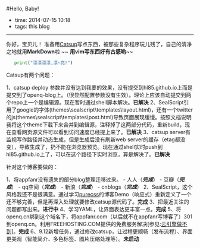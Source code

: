 #Hello, Baby!
 
- time: 2014-07-15 10:18
- tags: this blog

---
你好，宝贝儿！
准备用<a href="https://github.com/whtsky/catsup">Catsup</a>写点东西，被那些复杂程序玩儿残了，自己的清净之地就用**MarkDown**啦    ~~
<strong>用vim写东西好有古感哟~~</strong>

 ```python
 	print("漂漂漂漂,漂~亮!")
 ```
 
 Catsup有两个问题：

1、catsup deploy 参数并没有达到我要的效果，没有提交到hl85.github.io上而是提交到了openq-blog上。（很显然配置参数没有生效）。理论上应该自动提交到两个repo上一个是编辑源。现在暂时通过shell脚本解决。**已解决**
2、SealScript引用了google的字体(themes\sealscript\templates\layout.html)，还有一个twitter的js(themes\sealscript\templates\post.html)导致页面展现缓慢。按照文档说明我将这个theme下载下来合并到编辑源，注释掉了这两部分代码，重新build，现在查看网页源文件可以看到访问速度已经提上来了。**已解决**
3、catsup server有监视写作路径并动态生成，但是生成后没有刷新web server的缓存（etag都没变），导致生成了，扔不能在浏览器预览。现在通过shell实时push到hl85.github.io上了，可以在这个路径下实时浏览，算是解决了。**已解决**

针对这个博客要做的：

1、将appfanr没有遗失的部分blog整理迁移过来。
	- 人人（***完成***）
	- 豆瓣（***完成***）
	- qq空间（***完成***）
	- 新浪（***完成***）
	- cnblogs（***完成***）
2、SealScript，这个风格我还不是很满意。通过学习<a href="http://purecss.io/">purecss</a>的博客<a herf="http://purecss.io/layouts/blog/">Demo</a>（响应式）重新定义了一个还不够完善，但是再深入处理就要修改catsup源代码了。**完成**
3、把最近关注的问题都写出来。**进行中**
4、学习YAML，让界面表达更丰富一点。**完成**
5、将openq.cn绑到这个域名下，将appfanr.com（以后就不在appfanr写博客了）301到openq.cn。利用FREEHOSTING.COM提供的免费服务解决[参见:<a href="/cloud-cant-do">云引擎做不到</a>]。**完成**
6、9.12新增任务，通过修改catsup，让过程更顺畅（发布流程）、界面更美观（智能简介、多色标签、图片压缩处理等）。**未启动**
